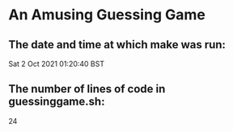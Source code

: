 # An Amusing Guessing Game  
## The date and time at which make was run:  

Sat  2 Oct 2021 01:20:40 BST  
## The number of lines of code in guessinggame.sh:  

24
